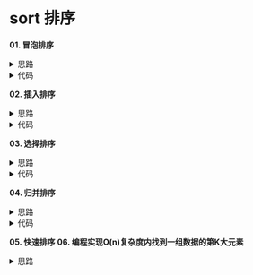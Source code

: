# sort 排序

**01. 冒泡排序**

<details>
<summary>思路</summary>
从头开始，进行n次冒泡，在一次冒泡过程中，依次比对相邻的两个元素，如果后者比前者小，则交换顺序
</details>

<details>
<summary>代码</summary>

```
const bubbleSort = data => {
	let len = data.length
	for (let i = 0; i < len; i++) {
		for (let j = i; j < len; j++) {
			if (data[i] > data[j]) {
				let temp = data[i]
				data[i] = data[j]
				data[j] = temp
			}
		}
	}
}
```

</details>

**02. 插入排序**

<details>
<summary>思路</summary>
将数组分为已排序和未排序两个部分，已排序部分初始状态为数组的第一个元素，紧接着遍历未排序数组，将其插入到已排序的部分中

注意: 插入过程，从已排序的数组右边往左边遍历，如果已排序数组中对应位置的元素比要插入的元素大，则原位置的元素后挪，并且继续遍历，如果不是则表示找到应该插入的位置了，跳出循环，并将值插入（真正进行赋值的操作只有一行）
</details>

<details>
<summary>代码</summary>

```
const insertionSort = data => {
	let len = data.length
	for (let i = 1; i < len; i++) {
		let v = data[i]
		for (var j = i - 1; j >= 0; j--) {
			if (data[j] > v) {
				data[j + 1] = data[j]
			} else {
				break
			}
		}
		data[j + 1] = v
	}
}
```

</details>

**03. 选择排序**

<details>
<summary>思路</summary>
选择排序和插入排序很类似，都是将原数组分成未排序和已排序两个部分，区别是，选择排序的已排序部分初始状态为空，然后每次插入的过程是先在未排序的数组里找到最小的值，再将值插入到已排序的数组的末端
</details>

<details>
<summary>代码</summary>

```
const selectionSort = data => {
	let len = data.length
	for (let i = 0; i < len; i++) {
		let flag = false
		let [min, minIndex] = [data[i], 0]
		for (let j = i; j < len; j++) {
			if (data[j] < min) {
				min = data[j]
				minIndex = j
				flag = true
			}
		}
		if (flag) {
			let temp = data[i]
			data[i] = data[minIndex]
			data[minIndex] = temp
		}
	}
}
```

</details>

**04. 归并排序**

<details>
<summary>思路</summary>

</details>

<details>
<summary>代码</summary>

```
```

</details>

**05. 快速排序**
**06. 编程实现O(n)复杂度内找到一组数据的第K大元素**

<details>
<summary>思路</summary>
先O(n)从头到尾遍历数据并且做正序排列的拷贝，遍历完成后按正序索引即可O(1)，合计O(n)
</details>